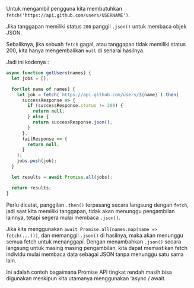 Untuk mengambil pengguna kita membutuhkan `fetch('https://api.github.com/users/USERNAME')`.

Jika tanggapan memiliki status `200` panggil `.json()` untuk membaca objek JSON.

Sebaliknya, jika sebuah `fetch` gagal, atau tanggapan tidak memiliki status 200, kita hanya mengembalikan `null` di senarai hasilnya.

Jadi ini kodenya : 

```js demo
async function getUsers(names) {
  let jobs = [];

  for(let name of names) {
    let job = fetch(`https://api.github.com/users/${name}`).then(
      successResponse => {
        if (successResponse.status != 200) {
          return null;
        } else {
          return successResponse.json();
        }
      },
      failResponse => {
        return null;
      }
    );
    jobs.push(job);
  }

  let results = await Promise.all(jobs);

  return results;
}
```

Perlu dicatat, panggilan `.then()` terpasang secara langsung dengan `fetch`, jadi saat kita memiliki tanggapan, tidak akan menunggu pengambilan lainnya, tetapi segera mulai membaca `.json()`. 

Jika kita menggunakan `await Promise.all(names.map(name => fetch(...)))`, dan memanggil `.json()` di hasilnya, maka akan menunggu semua fetch untuk menanggapi. Dengan menambahkan `.json()` secara langsung untuk masing masing pengambilan, kita dapat memastikan fetch individu mulai membaca data sebagai JSON tanpa menunggu satu sama lain.

Ini adalah contoh bagaimana Promise API tingkat rendah masih bisa digunakan meskipun kita utamanya menggunakan ʻasync / await.
